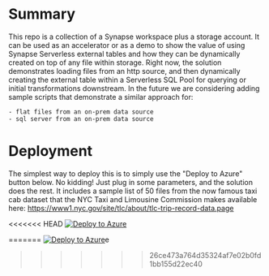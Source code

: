 # Summary
This repo is a collection of a Synapse workspace plus a storage account. It can be used as an accelerator or as a demo to show the value of using Synapse Serverless external tables and how they can be dynamically created on top of any file within storage. Right now, the solution demonstrates loading files from an http source, and then dynamically creating the external table within a Serverless SQL Pool for querying or initial transformations downstream. In the future we are considering adding sample scripts that demonstrate a similar approach for:

    - flat files from an on-prem data source
    - sql server from an on-prem data source

# Deployment
The simplest way to deploy this is to simply use the "Deploy to Azure" button below. No kidding! Just plug in some parameters, and the solution does the rest. It includes a sample list of 50 files from the now famous taxi cab dataset that the NYC Taxi and Limousine Commission makes available here: https://www1.nyc.gov/site/tlc/about/tlc-trip-record-data.page

<<<<<<< HEAD
[![Deploy to Azure](https://aka.ms/deploytoazurebutton)](https://portal.azure.com/#create/Microsoft.Template/uri/https%3A%2F%2Fraw.githubusercontent.com%2Fchristophermschmidt%2FSynapseServerlessImporter%2Fdeploy%2Fdeploy%2FDeploy.json)

=======
[![Deploy to Azure](https://aka.ms/deploytoazurebutton)](https://raw.githubusercontent.com/christophermschmidt/SynapseServerlessImporter/dev/armTemplate/template.json?token=ALCNUL4IOIU7S7LEMNAZXYTADG5ZIhttps%3A%2F%2Fraw.githubusercontent.com%2Fchristophermschmidt%2FSynapseServerlessImporter%2Fdev%2FarmTemplate%2Ftemplate.json%3Ftoken%3DALCNUL4IOIU7S7LEMNAZXYTADG5ZI)e
>>>>>>> 26ce473a764d35324af7e02b0fd1bb155d22ec40
